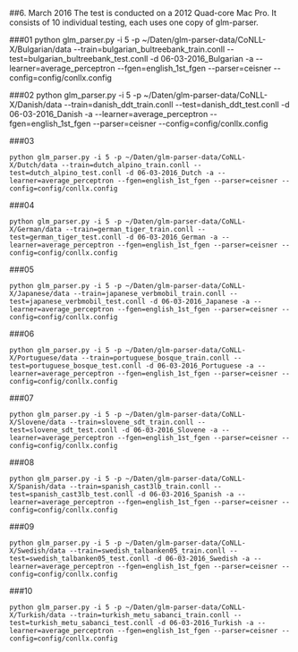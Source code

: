 ##6. March 2016
The test is conducted on a 2012 Quad-core Mac Pro. It consists of 10 individual testing, each uses one copy of glm-parser.

###01
	python glm_parser.py -i 5 -p ~/Daten/glm-parser-data/CoNLL-X/Bulgarian/data --train=bulgarian_bultreebank_train.conll --test=bulgarian_bultreebank_test.conll -d 06-03-2016_Bulgarian -a --learner=average_perceptron --fgen=english_1st_fgen --parser=ceisner --config=config/conllx.config

###02
	python glm_parser.py -i 5 -p ~/Daten/glm-parser-data/CoNLL-X/Danish/data --train=danish_ddt_train.conll --test=danish_ddt_test.conll -d 06-03-2016_Danish -a --learner=average_perceptron --fgen=english_1st_fgen --parser=ceisner --config=config/conllx.config

###03

	python glm_parser.py -i 5 -p ~/Daten/glm-parser-data/CoNLL-X/Dutch/data --train=dutch_alpino_train.conll --test=dutch_alpino_test.conll -d 06-03-2016_Dutch -a --learner=average_perceptron --fgen=english_1st_fgen --parser=ceisner --config=config/conllx.config

###04

	python glm_parser.py -i 5 -p ~/Daten/glm-parser-data/CoNLL-X/German/data --train=german_tiger_train.conll --test=german_tiger_test.conll -d 06-03-2016_German -a --learner=average_perceptron --fgen=english_1st_fgen --parser=ceisner --config=config/conllx.config

###05

	python glm_parser.py -i 5 -p ~/Daten/glm-parser-data/CoNLL-X/Japanese/data --train=japanese_verbmobil_train.conll --test=japanese_verbmobil_test.conll -d 06-03-2016_Japanese -a --learner=average_perceptron --fgen=english_1st_fgen --parser=ceisner --config=config/conllx.config

###06

	python glm_parser.py -i 5 -p ~/Daten/glm-parser-data/CoNLL-X/Portuguese/data --train=portuguese_bosque_train.conll --test=portuguese_bosque_test.conll -d 06-03-2016_Portuguese -a --learner=average_perceptron --fgen=english_1st_fgen --parser=ceisner --config=config/conllx.config

###07

	python glm_parser.py -i 5 -p ~/Daten/glm-parser-data/CoNLL-X/Slovene/data --train=slovene_sdt_train.conll --test=slovene_sdt_test.conll -d 06-03-2016_Slovene -a --learner=average_perceptron --fgen=english_1st_fgen --parser=ceisner --config=config/conllx.config

###08

	python glm_parser.py -i 5 -p ~/Daten/glm-parser-data/CoNLL-X/Spanish/data --train=spanish_cast3lb_train.conll --test=spanish_cast3lb_test.conll -d 06-03-2016_Spanish -a --learner=average_perceptron --fgen=english_1st_fgen --parser=ceisner --config=config/conllx.config

###09

	python glm_parser.py -i 5 -p ~/Daten/glm-parser-data/CoNLL-X/Swedish/data --train=swedish_talbanken05_train.conll --test=swedish_talbanken05_test.conll -d 06-03-2016_Swedish -a --learner=average_perceptron --fgen=english_1st_fgen --parser=ceisner --config=config/conllx.config

###10

	python glm_parser.py -i 5 -p ~/Daten/glm-parser-data/CoNLL-X/Turkish/data --train=turkish_metu_sabanci_train.conll --test=turkish_metu_sabanci_test.conll -d 06-03-2016_Turkish -a --learner=average_perceptron --fgen=english_1st_fgen --parser=ceisner --config=config/conllx.config

